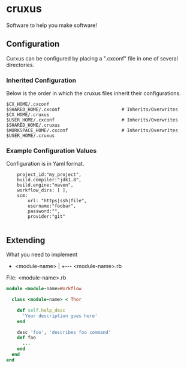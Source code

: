 cruxus
======

Software to help you make software!


## Configuration
Curxus can be configured by placing a ".cxconf" file in one of several directories. 

### Inherited Configuration
Below is the order in which the cruxus files inherit their configurations.
```
$CX_HOME/.cxconf
$SHARED_HOME/.cxconf                       # Inherits/Overwrites $CX_HOME/.cruxus
$USER_HOME/.cxconf                         # Inherits/Overwrites $SHARED_HOME/.cruxus
$WORKSPACE_HOME/.cxconf                    # Inherits/Overwrites $USER_HOME/.cruxus
```

### Example Configuration Values
Configuration is in Yaml format.
```
    project_id:"my_project",
    build.compiler:"jdk1.8",
    build.engine:"maven",
    workflow_dirs: [ ],
    scm:
        url: "https|ssh|file",
        username:"foobar",
        password:"",
        provider:"git"
        
```


## Extending 
What you need to implement
+ \<module-name\>
|
+--- \<module-name\>.rb



File: \<module-name\>.rb
```ruby
module <module-name>Workflow

  class <module-name> < Thor

    def self.help_desc
      'Your description goes here'
    end

    desc 'foo', 'describes foo command'
    def foo
      ...
    end
  end
end

```